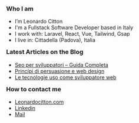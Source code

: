 <h3 style="margin-top: 10px"> Who I am </h3>

- I’m Leonardo Citton
- I'm a Fullstack Software Developer based in Italy
- I work with: Laravel, React, Vue, Tailwind, Gsap
- I live in: Cittadella (Padova), Italia

<h3 style="margin-top: 10px"> Latest Articles on the Blog </h3>

<!-- BLOG-POST-LIST:START -->
- [Seo per sviluppatori – Guida Completa](https://leonardocitton.com/blog/seo-per-sviluppatori-guida-completa)
- [Princípi di persuasione e web design](https://leonardocitton.com/blog/princ%C3%ADpi-di-persuasione-e-web-design)
- [Le tecnologie uso come sviluppatore web](https://leonardocitton.com/blog/che-tecnologie-uso-come-sviluppatore-web)
<!-- BLOG-POST-LIST:END -->

<h3 style="margin-top: 10px"> How to contact me </h3>

<!-- CONTACT-LIST:START -->
- [Leonardocitton.com](https://leonardocitton.com)
- [Linkedin](https://www.linkedin.com/in/leonardo-citton)
- [Mail](mailto:leocitton@gmail.com)
<!-- CONTACT-LIST:END -->
